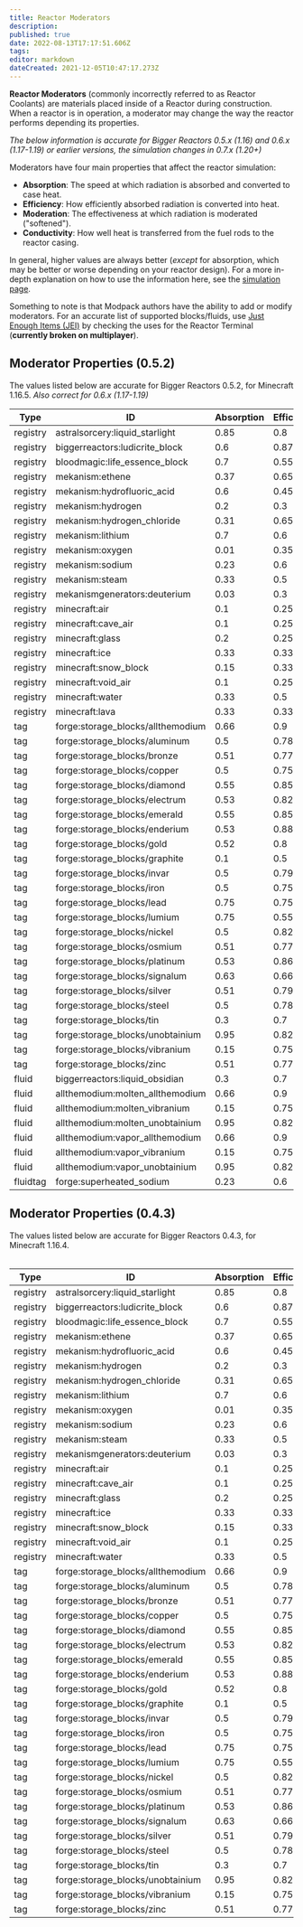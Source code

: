 ```yaml
---
title: Reactor Moderators
description: 
published: true
date: 2022-08-13T17:17:51.606Z
tags: 
editor: markdown
dateCreated: 2021-12-05T10:47:17.273Z
---
```


**Reactor Moderators** (commonly incorrectly referred to as Reactor Coolants) are materials placed inside of a Reactor during construction. When a reactor is in operation, a moderator may change the way the reactor performs depending its properties.

*The below information is accurate for Bigger Reactors 0.5.x (1.16) and 0.6.x (1.17-1.19) or earlier versions, the simulation changes in 0.7.x (1.20+)*

Moderators have four main properties that affect the reactor simulation:

-   **Absorption**: The speed at which radiation is absorbed and converted to case heat.
-   **Efficiency**: How efficiently absorbed radiation is converted into heat.
-   **Moderation**: The effectiveness at which radiation is moderated ("softened").
-   **Conductivity**: How well heat is transferred from the fuel rods to the reactor casing.

In general, higher values are always better (*except* for absorption, which may be better or worse depending on your reactor design). For a more in-depth explanation on how to use the information here, see the [simulation page](https://biggerseries.net/en/biggerreactors/reactor/simulation).

Something to note is that Modpack authors have the ability to add or modify moderators. For an accurate list of supported blocks/fluids, use [Just Enough Items (JEI)](https://www.curseforge.com/minecraft/mc-mods/jei) by checking the uses for the Reactor Terminal (**currently broken on multiplayer**).

## Moderator Properties (0.5.2)

The values listed below are accurate for Bigger Reactors 0.5.2, for Minecraft 1.16.5.  *Also correct for 0.6.x (1.17-1.19)*
 

| Type | ID  | Absorption | Efficiency | Moderation | Conductivity |
| --- | --- | --- | --- | --- | --- |
| registry | astralsorcery:liquid\_starlight | 0.85 | 0.8 | 2.0 | 3.0 |
| registry | biggerreactors:ludicrite\_block | 0.6 | 0.87 | 3   | 3   |
| registry | bloodmagic:life\_essence\_block | 0.7 | 0.55 | 1.75 | 2.5 |
| registry | mekanism:ethene | 0.37 | 0.65 | 1.9 | 1.5 |
| registry | mekanism:hydrofluoric\_acid | 0.6 | 0.45 | 1.4 | 2.5 |
| registry | mekanism:hydrogen | 0.2 | 0.3 | 1.2 | 0.1 |
| registry | mekanism:hydrogen\_chloride | 0.31 | 0.65 | 1.7 | 1   |
| registry | mekanism:lithium | 0.7 | 0.6 | 1.04 | 0.7 |
| registry | mekanism:oxygen | 0.01 | 0.35 | 1.04 | 0.1 |
| registry | mekanism:sodium | 0.23 | 0.6 | 1.7 | 1   |
| registry | mekanism:steam | 0.33 | 0.5 | 1.33 | 0.5 |
| registry | mekanismgenerators:deuterium | 0.03 | 0.3 | 1.07 | 0.1 |
| registry | minecraft:air | 0.1 | 0.25 | 1.1 | 0.05 |
| registry | minecraft:cave\_air | 0.1 | 0.25 | 1.1 | 0.05 |
| registry | minecraft:glass | 0.2 | 0.25 | 1.1 | 0.3 |
| registry | minecraft:ice | 0.33 | 0.33 | 1.15 | 0.1 |
| registry | minecraft:snow\_block | 0.15 | 0.33 | 1.05 | 0.05 |
| registry | minecraft:void\_air | 0.1 | 0.25 | 1.1 | 0.05 |
| registry | minecraft:water | 0.33 | 0.5 | 1.33 | 0.1 |
| registry | minecraft:lava | 0.33 | 0.33 | 1.15 | 0.7 |
| tag | forge:storage\_blocks/allthemodium | 0.66 | 0.9 | 3.5 | 3.5 |
| tag | forge:storage\_blocks/aluminum | 0.5 | 0.78 | 1.42 | 0.6 |
| tag | forge:storage\_blocks/bronze | 0.51 | 0.77 | 1.41 | 1   |
| tag | forge:storage\_blocks/copper | 0.5 | 0.75 | 1.4 | 1   |
| tag | forge:storage\_blocks/diamond | 0.55 | 0.85 | 1.5 | 3   |
| tag | forge:storage\_blocks/electrum | 0.53 | 0.82 | 1.47 | 2.2 |
| tag | forge:storage\_blocks/emerald | 0.55 | 0.85 | 1.5 | 2.5 |
| tag | forge:storage\_blocks/enderium | 0.53 | 0.88 | 1.6 | 3   |
| tag | forge:storage\_blocks/gold | 0.52 | 0.8 | 1.45 | 2   |
| tag | forge:storage\_blocks/graphite | 0.1 | 0.5 | 2   | 2   |
| tag | forge:storage\_blocks/invar | 0.5 | 0.79 | 1.43 | 0.6 |
| tag | forge:storage\_blocks/iron | 0.5 | 0.75 | 1.4 | 0.6 |
| tag | forge:storage\_blocks/lead | 0.75 | 0.75 | 1.75 | 1.5 |
| tag | forge:storage\_blocks/lumium | 0.75 | 0.55 | 1.5 | 1.8 |
| tag | forge:storage\_blocks/nickel | 0.5 | 0.82 | 1.46 | 0.6 |
| tag | forge:storage\_blocks/osmium | 0.51 | 0.77 | 1.41 | 1   |
| tag | forge:storage\_blocks/platinum | 0.53 | 0.86 | 1.58 | 2.5 |
| tag | forge:storage\_blocks/signalum | 0.63 | 0.66 | 1.5 | 1.8 |
| tag | forge:storage\_blocks/silver | 0.51 | 0.79 | 1.43 | 1.5 |
| tag | forge:storage\_blocks/steel | 0.5 | 0.78 | 1.42 | 0.6 |
| tag | forge:storage\_blocks/tin | 0.3 | 0.7 | 1.35 | 0.75 |
| tag | forge:storage\_blocks/unobtainium | 0.95 | 0.82 | 2   | 5   |
| tag | forge:storage\_blocks/vibranium | 0.15 | 0.75 | 8   | 4   |
| tag | forge:storage\_blocks/zinc | 0.51 | 0.77 | 1.41 | 1   |
| fluid | biggerreactors:liquid\_obsidian | 0.3 | 0.7 | 1.35 | 0.75 |
| fluid | allthemodium:molten\_allthemodium | 0.66 | 0.9 | 3.5 | 3.5 |
| fluid | allthemodium:molten\_vibranium | 0.15 | 0.75 | 8   | 4   |
| fluid | allthemodium:molten\_unobtainium | 0.95 | 0.82 | 2   | 5   |
| fluid | allthemodium:vapor\_allthemodium | 0.66 | 0.9 | 3.5 | 3.5 |
| fluid | allthemodium:vapor\_vibranium | 0.15 | 0.75 | 8   | 4   |
| fluid | allthemodium:vapor\_unobtainium | 0.95 | 0.82 | 2   | 5   |
| fluidtag | forge:superheated\_sodium | 0.23 | 0.6 | 1.7 | 1   |

## Moderator Properties (0.4.3)

The values listed below are accurate for Bigger Reactors 0.4.3, for Minecraft 1.16.4.  
 

| Type | ID  | Absorption | Efficiency | Moderation | Conductivity |
| --- | --- | --- | --- | --- | --- |
| registry | astralsorcery:liquid\_starlight | 0.85 | 0.8 | 2.0 | 3.0 |
| registry | biggerreactors:ludicrite\_block | 0.6 | 0.87 | 3   | 3   |
| registry | bloodmagic:life\_essence\_block | 0.7 | 0.55 | 1.75 | 2.5 |
| registry | mekanism:ethene | 0.37 | 0.65 | 1.9 | 1.5 |
| registry | mekanism:hydrofluoric\_acid | 0.6 | 0.45 | 1.4 | 2.5 |
| registry | mekanism:hydrogen | 0.2 | 0.3 | 1.2 | 0.1 |
| registry | mekanism:hydrogen\_chloride | 0.31 | 0.65 | 1.7 | 1   |
| registry | mekanism:lithium | 0.7 | 0.6 | 1.04 | 0.7 |
| registry | mekanism:oxygen | 0.01 | 0.35 | 1.04 | 0.1 |
| registry | mekanism:sodium | 0.23 | 0.6 | 1.7 | 1   |
| registry | mekanism:steam | 0.33 | 0.5 | 1.33 | 0.5 |
| registry | mekanismgenerators:deuterium | 0.03 | 0.3 | 1.07 | 0.1 |
| registry | minecraft:air | 0.1 | 0.25 | 1.1 | 0.05 |
| registry | minecraft:cave\_air | 0.1 | 0.25 | 1.1 | 0.05 |
| registry | minecraft:glass | 0.2 | 0.25 | 1.1 | 0.3 |
| registry | minecraft:ice | 0.33 | 0.33 | 1.15 | 0.1 |
| registry | minecraft:snow\_block | 0.15 | 0.33 | 1.05 | 0.05 |
| registry | minecraft:void\_air | 0.1 | 0.25 | 1.1 | 0.05 |
| registry | minecraft:water | 0.33 | 0.5 | 1.33 | 0.1 |
| tag | forge:storage\_blocks/allthemodium | 0.66 | 0.9 | 3.5 | 3.5 |
| tag | forge:storage\_blocks/aluminum | 0.5 | 0.78 | 1.42 | 0.6 |
| tag | forge:storage\_blocks/bronze | 0.51 | 0.77 | 1.41 | 1   |
| tag | forge:storage\_blocks/copper | 0.5 | 0.75 | 1.4 | 1   |
| tag | forge:storage\_blocks/diamond | 0.55 | 0.85 | 1.5 | 3   |
| tag | forge:storage\_blocks/electrum | 0.53 | 0.82 | 1.47 | 2.2 |
| tag | forge:storage\_blocks/emerald | 0.55 | 0.85 | 1.5 | 2.5 |
| tag | forge:storage\_blocks/enderium | 0.53 | 0.88 | 1.6 | 3   |
| tag | forge:storage\_blocks/gold | 0.52 | 0.8 | 1.45 | 2   |
| tag | forge:storage\_blocks/graphite | 0.1 | 0.5 | 2   | 2   |
| tag | forge:storage\_blocks/invar | 0.5 | 0.79 | 1.43 | 0.6 |
| tag | forge:storage\_blocks/iron | 0.5 | 0.75 | 1.4 | 0.6 |
| tag | forge:storage\_blocks/lead | 0.75 | 0.75 | 1.75 | 1.5 |
| tag | forge:storage\_blocks/lumium | 0.75 | 0.55 | 1.5 | 1.8 |
| tag | forge:storage\_blocks/nickel | 0.5 | 0.82 | 1.46 | 0.6 |
| tag | forge:storage\_blocks/osmium | 0.51 | 0.77 | 1.41 | 1   |
| tag | forge:storage\_blocks/platinum | 0.53 | 0.86 | 1.58 | 2.5 |
| tag | forge:storage\_blocks/signalum | 0.63 | 0.66 | 1.5 | 1.8 |
| tag | forge:storage\_blocks/silver | 0.51 | 0.79 | 1.43 | 1.5 |
| tag | forge:storage\_blocks/steel | 0.5 | 0.78 | 1.42 | 0.6 |
| tag | forge:storage\_blocks/tin | 0.3 | 0.7 | 1.35 | 0.75 |
| tag | forge:storage\_blocks/unobtainium | 0.95 | 0.82 | 2   | 5   |
| tag | forge:storage\_blocks/vibranium | 0.15 | 0.75 | 8   | 4   |
| tag | forge:storage\_blocks/zinc | 0.51 | 0.77 | 1.41 | 1   |
